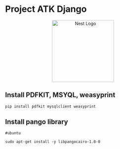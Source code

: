 
<h1>Project ATK Django</h1>
<p align="center">
  <a><img src="https://encrypted-tbn0.gstatic.com/images?q=tbn:ANd9GcQqwPdqgkrKMfhAhX2gEAbLFfQK1T6r94FEZw&s" width="200" alt="Nest Logo" /></a>
</p>

## Install PDFKIT, MSYQL, weasyprint

```bash
pip install pdfkit mysqlclient weasyprint
```

## Install pango library

```bahs
#ubuntu

sudo apt-get install -y libpangocairo-1.0-0
```

